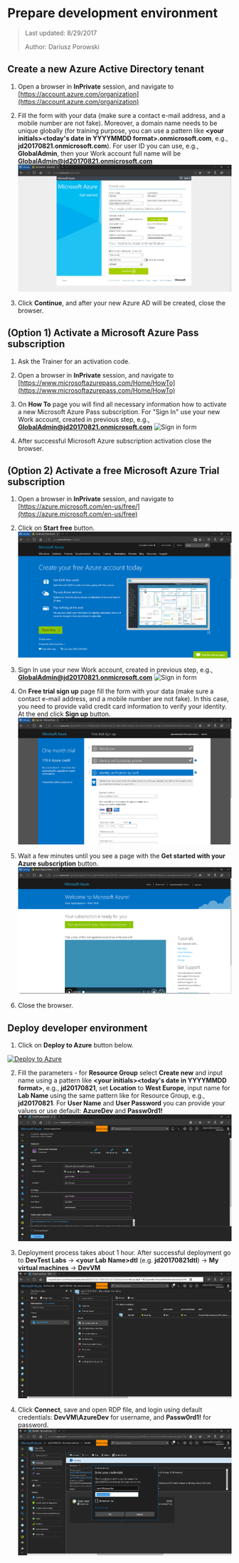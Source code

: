﻿# Prepare development environment
>Last updated: 8/29/2017
>
>Author: Dariusz Porowski

## Create a new Azure Active Directory tenant
1. Open a browser in **InPrivate** session, and navigate to [https://account.azure.com/organization](https://account.azure.com/organization)
2. Fill the form with your data (make sure a contact e-mail address, and a mobile number are not fake). Moreover, a domain name needs to be unique globally (for training purpose, you can use a pattern like **\<your initials\>\<today's date in YYYYMMDD format\>.onmicrosoft.com**, e.g., **jd20170821.onmicrosoft.com**). For user ID you can use, e.g., **GlobalAdmin**, then your Work account full name will be **GlobalAdmin@jd20170821.onmicrosoft.com**
![New Azure Active Directory tenant form](_img/newaadtenant.png)

3. Click **Continue**, and after your new Azure AD will be created, close the browser.

## (Option 1) Activate a Microsoft Azure Pass subscription
1. Ask the Trainer for an activation code.
2. Open a browser in **InPrivate** session, and navigate to [https://www.microsoftazurepass.com/Home/HowTo](https://www.microsoftazurepass.com/Home/HowTo)
3. On **How To** page you will find all necessary information how to activate a new Microsoft Azure Pass subscription. For "Sign In" use your new Work account, created in previous step, e.g., **GlobalAdmin@jd20170821.onmicrosoft.com**
![Sign in form](_img/signin.png)

4. After successful Microsoft Azure subscription activation close the browser.

## (Option 2) Activate a free Microsoft Azure Trial subscription
1. Open a browser in **InPrivate** session, and navigate to [https://azure.microsoft.com/en-us/free/](https://azure.microsoft.com/en-us/free)
2. Click on **Start free** button.
![Microsoft Azure Trial subscription page](_img/azuretrial.png)
3. Sign In use your new Work account, created in previous step, e.g., **GlobalAdmin@jd20170821.onmicrosoft.com**
![Sign in form](_img/signin.png)

4. On **Free trial sign up** page fill the form with your data (make sure a contact e-mail address, and a mobile number are not fake). In this case, you need to provide valid credit card information to verify your identity. At the end click **Sign up** button.
![Free trial sign up page](_img/trialsignup.png)

5. Wait a few minutes until you see a page with the **Get started with your Azure subscription** button.
![Ready trial account page](_img/readytrial.png)

6. Close the browser.

## Deploy developer environment
1. Click on **Deploy to Azure** button below.

<a href="https://portal.azure.com/#create/Microsoft.Template/uri/https%3A%2F%2Fdaporolibstg.blob.core.windows.net%2Fshare%2Ftemplates%2Fdevtestlab.json" target="_blank">![Deploy to Azure](https://azuredeploy.net/deploybutton.png)</a>

2. Fill the parameters - for **Resource Group** select **Create new** and input name using a pattern like **\<your initials\>\<today's date in YYYYMMDD format\>**, e.g., **jd20170821**, set **Location** to **West Europe**, input name for **Lab Name** using the same pattern like for Resource Group, e.g., **jd20170821**. For **User Name** and **User Password** you can provide your values or use default: **AzureDev** and **Passw0rd1!**
![Developer environment deployment form](_img/devtestdeploy.png)

3. Deployment process takes about 1 hour. After successful deployment go to **DevTest Labs** -> **\<your Lab Name\>dtl** (e.g. **jd20170821dtl**) -> **My virtual machines** -> **DevVM**
![DevTest Labs - My virtual machines](_img/devtestmyvms.png)

4. Click **Connect**, save and open RDP file, and login using default credentials: **DevVM\AzureDev** for username, and **Passw0rd1!** for password.
![DevTest Labs - My virtual machines](_img/rdpconnectvm.png)

